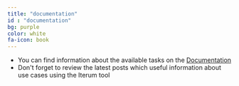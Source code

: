 ```yaml
---
title: "documentation"
id : "documentation"
bg: purple
color: white
fa-icon: book
---
```


- You can find information about the available tasks on the [Documentation](/docs/home)
- Don't forget to review the latest posts which useful information about use cases using the Iterum tool
